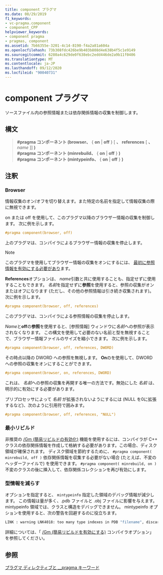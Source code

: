 ```yaml
---
title: component プラグマ
ms.date: 08/29/2019
f1_keywords:
- vc-pragma.component
- component_CPP
helpviewer_keywords:
- component pragma
- pragmas, component
ms.assetid: 7b66355e-3201-4c14-8190-f4a2a81a604a
ms.openlocfilehash: 73b308fdc426be9b403b808d4e638b4f5c1e9149
ms.sourcegitcommit: 6280a4c629de0f638ebc2edd446de2a9b11f0406
ms.translationtype: MT
ms.contentlocale: ja-JP
ms.lasthandoff: 09/12/2020
ms.locfileid: "90040731"
---
```

# <a name="component-pragma"></a>component プラグマ

ソースファイル内の参照情報または依存関係情報の収集を制御します。

## <a name="syntax"></a>構文

> **#pragma コンポーネント (browser、** { **on** \| **off** } \[ **、** **references** \[ **、** *name* ]] **)** \
> **#pragma コンポーネント (minrebuild、** { **on** \| **off** } **)** \
> **#pragma コンポーネント (mintypeinfo、** { **on** \| **off** } **)**

## <a name="remarks"></a>注釈

### <a name="browser"></a>Browser

情報収集のオン/オフを切り替えます。また特定の名前を指定して情報収集の際に無視できます。

on または off を使用して、このプラグマ以降のブラウザー情報の収集を制御します。 次に例を示します。

```cpp
#pragma component(browser, off)
```

上のプラグマは、コンパイラによるブラウザー情報の収集を停止します。

> [!NOTE]
> このプラグマを使用してブラウザー情報の収集をオンにするには、 [最初に参照情報を有効にする必要があり](../build/reference/building-browse-information-files-overview.md)ます。

**References**オプションは、 *name*引数と共に使用することも、指定せずに使用することもできます。 *名前*を指定せずに**参照**を使用すると、参照の収集がオンまたはオフになります (ただし、その他の参照情報は引き続き収集されます)。 次に例を示します。

```cpp
#pragma component(browser, off, references)
```

このプラグマは、コンパイラによる参照情報の収集を停止します。

*Name*と**off**の**参照**を使用すると、[参照情報] ウィンドウに*名前*への参照が表示されなくなります。 この構文を使用して必要のない名前と型を無視することで、ブラウザー情報ファイルのサイズを縮小できます。 次に例を示します。

```cpp
#pragma component(browser, off, references, DWORD)
```

その時点以降の DWORD への参照を無視します。 **On**のを使用して、DWORD への参照の収集をオンにすることができます。

```cpp
#pragma component(browser, on, references, DWORD)
```

これは、 *名前*への参照の収集を再開する唯一の方法です。無効にした *名前* は、明示的に有効にする必要があります。

プリプロセッサによって *名前* が拡張されないようにするには (NULL を0に拡張するなど)、次のように引用符で囲みます。

```cpp
#pragma component(browser, off, references, "NULL")
```

### <a name="minimal-rebuild"></a>最小リビルド

非推奨の [/Gm (簡易リビルドの有効化)](../build/reference/gm-enable-minimal-rebuild.md) 機能を使用するには、コンパイラが C++ クラスの依存関係情報を作成して格納する必要があります。この場合、ディスク領域が確保されます。 ディスク領域を節約するために、 `#pragma component( minrebuild, off )` 依存関係情報を収集する必要がない場合 (たとえば、不変のヘッダーファイルで) を使用できます。 `#pragma component( minrebuild, on )`不変のクラスの後に挿入して、依存関係コレクションを再び有効にします。

### <a name="reduce-type-information"></a>型情報を減らす

オプションを指定すると、 `mintypeinfo` 指定した領域のデバッグ情報が減少します。 この情報は量が多く、.pdb ファイルと .obj ファイルに影響を与えます。 mintypeinfo 領域では、クラスと構造をデバッグできません。 mintypeinfo オプションを使用すると、次の警告を回避するのに役立ちます。

```cmd
LINK : warning LNK4018: too many type indexes in PDB "filename", discarding subsequent type information
```

詳細については、「 [/Gm (簡易リビルドを有効にする)](../build/reference/gm-enable-minimal-rebuild.md)  コンパイラオプション」を参照してください。

## <a name="see-also"></a>参照

[プラグマ ディレクティブと __pragma キーワード](../preprocessor/pragma-directives-and-the-pragma-keyword.md)
